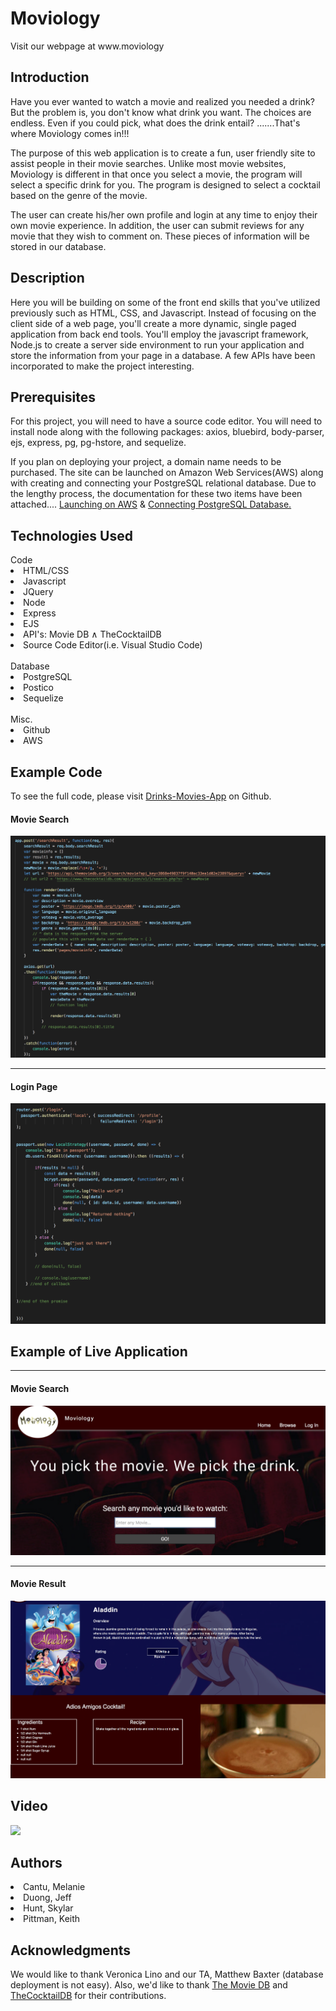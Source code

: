 <h1>Moviology</h1>
Visit our webpage at www.moviology


<h2>Introduction</h2>
Have you ever wanted to watch a movie and realized you needed a drink? But the problem is, you don't know what drink you want. The choices are endless. Even if you could pick, what does the drink entail? .......That's where Moviology comes in!!!

The purpose of this web application is to create a fun, user friendly site to assist people in their movie searches. Unlike most movie websites, Moviology is different in that once you select a movie, the program will select a specific drink for you.  The program is designed to select a cocktail based on the genre of the movie.

The user can create his/her own profile and login at any time to enjoy their own movie experience.  In addition, the user can submit reviews for any movie that they wish to comment on. These pieces of information will be stored in our database.

<h2>Description</h2>
Here you will be building on some of the front end skills that you've utilized previously such as HTML, CSS, and Javascript. Instead of focusing on the client side of a web page, you'll create a more dynamic, single paged application from back end tools. You'll employ the javascript framework, Node.js to create a server side environment to run your application and store the information from your page in a database. A few APIs have been incorporated to make the project interesting. 

<h2>Prerequisites</h2>
For this project, you will need to have a source code editor. You will need to install node along with the following packages:
axios, bluebird, body-parser, ejs, express, pg, pg-hstore, and sequelize.

If you plan on deploying your project, a domain name needs to be purchased. The site can be launched on Amazon Web Services(AWS) along with creating and connecting your PostgreSQL relational database. Due to the lengthy process, the documentation for these two items have been attached.... <a href="https://docs.aws.amazon.com/AmazonS3/latest/dev/website-hosting-custom-domain-walkthrough.html">Launching on AWS</a> & <a href="https://aws.amazon.com/getting-started/tutorials/create-connect-postgresql-db/">Connecting PostgreSQL Database.</a>

<h2>Technologies Used</h2>
Code
<li>HTML/CSS</li>
<li>Javascript</li>
<li>JQuery</li>
<li>Node</li>
<li>Express</li>
<li>EJS</li>
<li>API's: Movie DB &and; TheCocktailDB</li>
<li>Source Code Editor(i.e. Visual Studio Code)</li>

<br>
Database
<li>PostgreSQL</li>
<li>Postico</li>
<li>Sequelize</li>

<br>
Misc.
<li>Github</li>
<li>AWS</li>

<h2>Example Code</h2>
To see the full code, please visit <a href="">Drinks-Movies-App</a> on Github.
<h4>Movie Search</h4>
<img src="./public/images/app.js.png" style="width= 30px">

<hr>

<h4>Login Page</h4>
<img src="./public/images/passport.png">

<h2>Example of Live Application</h2>
<hr>
<h4>Movie Search</h4>
<img src="./public/images/movie_search.png">

<hr>

<h4>Movie Result</h4>
<img src="./public/images/movie_result.png">

<h2>Video</h2>
<img src="./public/images/">

<h2>Authors</h2>
<li>Cantu, Melanie</li>
<li>Duong, Jeff</li>
<li>Hunt, Skylar</li>
<li>Pittman, Keith</li>

<h2>Acknowledgments</h2>
We would like to thank Veronica Lino and our TA, Matthew Baxter (database deployment is not easy). Also, we'd like to thank <a href="https://www.themoviedb.org">The Movie DB</a> and <a href="https://www.thecocktaildb.com">TheCocktailDB</a> for their contributions.